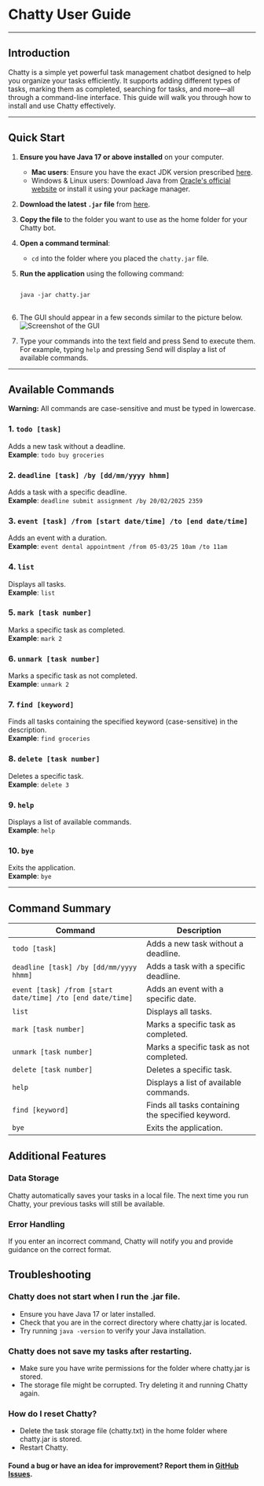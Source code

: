 # Chatty User Guide
___
## Introduction

Chatty is a simple yet powerful task management chatbot designed to help you organize your tasks efficiently. 
It supports adding different types of tasks, marking them as completed, searching for tasks, and more—all 
through a command-line interface. This guide will walk you through how to install and use Chatty effectively.
___
## Quick Start

1. **Ensure you have Java 17 or above installed** on your computer.
    - **Mac users**: Ensure you have the exact JDK version prescribed [here](https://se-education.org/guides/tutorials/javaInstallationMac.html).
    - Windows & Linux users: Download Java from
   [Oracle's official website](https://www.oracle.com/java/technologies/javase/jdk17-archive-downloads.html)
   or install it using your package manager.

2. **Download the latest `.jar` file** from [here](https://github.com/Siyan-G/ip/releases).

3. **Copy the file** to the folder you want to use as the home folder for your Chatty bot.

4. **Open a command terminal**:
    - `cd` into the folder where you placed the `chatty.jar` file.

5. **Run the application** using the following command:
   <pre>
   <code>
   java -jar chatty.jar
   </code>
   </pre>

6. The GUI should appear in a few seconds similar to the picture below.
   ![Screenshot of the GUI](https://Siyan-G.github.io/ip/Ui.png)

7. Type your commands into the text field and press Send to execute them. 
For example, typing `help` and pressing Send will display a list of available commands.
___
## Available Commands

**Warning:** All commands are case-sensitive and must be typed in lowercase.

### 1. `todo [task]`
Adds a new task without a deadline.  
**Example**: `todo buy groceries`

### 2. `deadline [task] /by [dd/mm/yyyy hhmm]`
Adds a task with a specific deadline.  
**Example**: `deadline submit assignment /by 20/02/2025 2359`

### 3. `event [task] /from [start date/time] /to [end date/time]`
Adds an event with a duration.  
**Example**: `event dental appointment /from 05-03/25 10am /to 11am`

### 4. `list`
Displays all tasks.  
**Example**: `list`

### 5. `mark [task number]`
Marks a specific task as completed.  
**Example**: `mark 2`

### 6. `unmark [task number]`
Marks a specific task as not completed.  
**Example**: `unmark 2`

### 7. `find [keyword]`
Finds all tasks containing the specified keyword (case-sensitive) in the description.  
**Example**: `find groceries`

### 8. `delete [task number]`
Deletes a specific task.  
**Example**: `delete 3`

### 9. `help`
Displays a list of available commands.  
**Example**: `help`

### 10. `bye`
Exits the application.  
**Example**: `bye`

---

## Command Summary

| Command                                                    | Description                                           |
|------------------------------------------------------------|-------------------------------------------------------|
| `todo [task]`                                              | Adds a new task without a deadline.                   |
| `deadline [task] /by [dd/mm/yyyy hhmm]`                    | Adds a task with a specific deadline.                 |
| `event [task] /from [start date/time] /to [end date/time]` | Adds an event with a specific date.                   |
| `list`                                                     | Displays all tasks.                                  |
| `mark [task number]`                                       | Marks a specific task as completed.                  |
| `unmark [task number]`                                     | Marks a specific task as not completed.              |
| `delete [task number]`                                     | Deletes a specific task.                             |
| `help`                                                     | Displays a list of available commands.               |
| `find [keyword]`                                           | Finds all tasks containing the specified keyword.    |
| `bye`                                                      | Exits the application.                               |

## Additional Features
### Data Storage
Chatty automatically saves your tasks in a local file. The next time you run Chatty, 
your previous tasks will still be available.

### Error Handling
If you enter an incorrect command, Chatty will notify you and provide guidance on the correct format.

## Troubleshooting
### Chatty does not start when I run the .jar file.
- Ensure you have Java 17 or later installed.
- Check that you are in the correct directory where chatty.jar is located.
- Try running `java -version` to verify your Java installation.

### Chatty does not save my tasks after restarting.

- Make sure you have write permissions for the folder where chatty.jar is stored.
- The storage file might be corrupted. Try deleting it and running Chatty again.

### How do I reset Chatty?

- Delete the task storage file (chatty.txt) in the home folder where chatty.jar is stored.
- Restart Chatty.

#### Found a bug or have an idea for improvement? Report them in [GitHub Issues](https://github.com/Siyan-G/ip/issues).
